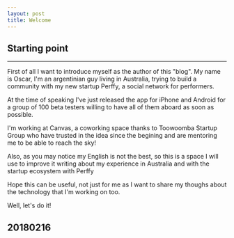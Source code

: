 ```yaml
---
layout: post
title: Welcome
---
```


## Starting point
----

First of all I want to introduce myself as the author of this "blog".
My name is Oscar, I'm an argentinian guy living in Australia, trying to build a community with my new startup Perffy, a social network for performers.

At the time of speaking I've just released the app for iPhone and Android for a group of 100 beta testers willing to have all of them aboard as soon as possible.

I'm working at Canvas, a coworking space thanks to Toowoomba Startup Group who have trusted in the idea since the begining and are mentoring me to be able to reach the sky!

Also, as you may notice my English is not the best, so this is a space I will use to improve it writing about my experience in Australia and with the startup ecosystem with Perffy

Hope this can be useful, not just for me as I want to share my thoughs about the technology that I'm working on too.

Well, let's do it!

20180216
---
